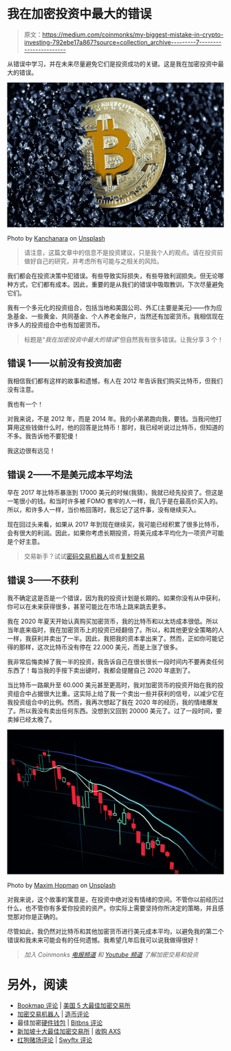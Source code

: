 # 我在加密投资中最大的错误

> 原文：<https://medium.com/coinmonks/my-biggest-mistake-in-crypto-investing-792ebe17a867?source=collection_archive---------7----------------------->

从错误中学习，并在未来尽量避免它们是投资成功的关键。这是我在加密投资中最大的错误。

![](img/03095a08e4805d774d72fdd36d21f660.png)

Photo by [Kanchanara](https://unsplash.com/@kanchanara?utm_source=medium&utm_medium=referral) on [Unsplash](https://unsplash.com?utm_source=medium&utm_medium=referral)

> 请注意，这篇文章中的信息不是投资建议，只是我个人的观点。请在投资前做好自己的研究，并考虑所有可能与之相关的风险。

我们都会在投资决策中犯错误。有些导致实际损失，有些导致利润损失。但无论哪种方式，它们都有成本。因此，重要的是从我们的错误中吸取教训，下次尽量避免它们。

我有一个多元化的投资组合，包括当地和美国公司、外汇(主要是美元)——作为应急基金、一些黄金、共同基金、个人养老金账户，当然还有加密货币。我相信现在许多人的投资组合中也有加密货币。

> 标题是“*我在加密投资中最大的错误*”但自然我有很多错误。让我分享 3 个！

## 错误 1——以前没有投资加密

我相信我们都有这样的故事和遗憾，有人在 2012 年告诉我们购买比特币，但我们没有注意。

我也有一个！

对我来说，不是 2012 年，而是 2014 年。我的小弟弟跑向我，要钱。当我问他打算用这些钱做什么时，他的回答是比特币！那时，我已经听说过比特币，但知道的不多。我告诉他不要犯傻！

我这边很有远见！

## 错误 2——不是美元成本平均法

早在 2017 年比特币暴涨到 17000 美元的时候(我猜)，我就已经先投资了。但这是一笔很小的钱。和当时许多被 FOMO 套牢的人一样，我几乎是在最高价买入的。所以，和许多人一样，当价格回落时，我忘记了这件事，没有继续买入。

现在回过头来看，如果从 2017 年到现在继续买，我可能已经积累了很多比特币，会有很大的利润。因此，如果你考虑长期投资，将美元成本平均化为一项资产可能是个好主意。

> 交易新手？试试[密码交易机器人](/coinmonks/crypto-trading-bot-c2ffce8acb2a)或者[复制交易](/coinmonks/top-10-crypto-copy-trading-platforms-for-beginners-d0c37c7d698c)

## 错误 3——不获利

我不确定这是否是一个错误，因为我的投资计划是长期的。如果你没有从中获利，你可以在未来获得很多，甚至可能比在市场上跳来跳去更多。

我在 2020 年夏天开始认真购买加密货币，我的比特币和以太坊成本很低。所以当年底来临时，我在加密货币上的投资已经翻倍了。所以，和其他更安全策略的人一样，我获利并卖出了一半。因此，我把我的资本拿出来了。然而，正如你可能记得的那样，这次比特币没有停在 22.000 美元，而是上涨了很多。

我非常后悔卖掉了我一半的投资，我告诉自己在很长很长一段时间内不要再卖任何东西了！每当我的手按下卖出键时，我都会提醒自己 2020 年底到了。

当比特币一路飙升至 60.000 美元甚至更高时，我对加密货币的投资开始在我的投资组合中占据很大比重。这实际上给了我一个卖出一些并获利的信号，以减少它在我投资组合中的比例。然而，我再次想起了我在 2020 年的经历，我的情绪爆发了。所以我没有卖出任何东西。没想到又回到 20000 美元了。过了一段时间，要卖掉已经太晚了。

![](img/70c683029cc6b7a307b469b9364097c4.png)

Photo by [Maxim Hopman](https://unsplash.com/es/@nampoh?utm_source=medium&utm_medium=referral) on [Unsplash](https://unsplash.com?utm_source=medium&utm_medium=referral)

对我来说，这个故事的寓意是，在投资中绝对没有情绪的空间。不管你以前经历过什么，也不管你有多爱你投资的资产。你实际上需要坚持你所决定的策略，并且感觉那对你是正确的。

尽管如此，我仍然对比特币和其他加密货币进行美元成本平均，以避免我的第二个错误和我未来可能会有的任何遗憾。我希望几年后我可以说我做得很好！

> *加入 Coinmonks* [*电报频道*](https://t.me/coincodecap) *和* [*Youtube 频道*](https://www.youtube.com/c/coinmonks/videos) *了解加密交易和投资*

# 另外，阅读

*   [Bookmap 评论](https://coincodecap.com/bookmap-review-2021-best-trading-software) | [美国 5 大最佳加密交易所](https://coincodecap.com/crypto-exchange-usa)
*   [加密交易机器人](/coinmonks/crypto-trading-bot-c2ffce8acb2a) | [造币评论](https://coincodecap.com/coingate-review)
*   最佳加密[硬件钱包](/coinmonks/hardware-wallets-dfa1211730c6) | [Bitbns 评论](/coinmonks/bitbns-review-38256a07e161)
*   [新加坡十大最佳加密交易所](https://coincodecap.com/crypto-exchange-in-singapore) | [收购 AXS](https://coincodecap.com/buy-axs-token)
*   [红狗赌场评论](https://coincodecap.com/red-dog-casino-review) | [Swyftx 评论](https://coincodecap.com/swyftx-review)